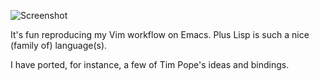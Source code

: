 ![Screenshot](https://user-images.githubusercontent.com/5733531/76449465-e5402d80-63aa-11ea-8478-889294d7badf.png)

It's fun reproducing my Vim workflow on Emacs. Plus Lisp is such a nice
(family of) language(s).

I have ported, for instance, a few of Tim Pope's ideas and bindings.

